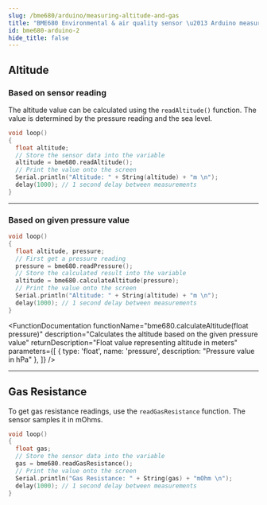 ```yaml
---
slug: /bme680/arduino/measuring-altitude-and-gas
title: "BME680 Environmental & air quality sensor \u2013 Arduino measuring altitude and gas"
id: bme680-arduino-2
hide_title: false
---
```

## Altitude
### Based on sensor reading
The altitude value can be calculated using the `readAltitude()` function. The value is determined by the pressure reading and the sea level.

```cpp
void loop()
{
  float altitude;
  // Store the sensor data into the variable
  altitude = bme680.readAltitude();
  // Print the value onto the screen
  Serial.println("Altitude: " + String(altitude) + "m \n");
  delay(1000); // 1 second delay between measurements
}
```
<CenteredImage src="/img/bme680/bme680_altitude.png" alt="Serial monitor humidity readings" caption="Serial monitor" width="100%" />

<FunctionDocumentation
  functionName="bme680.readAltitude()"
  description="Calculates the altitude by taking the pressure reading"
  returnDescription="Float value of altitude in meters"
  parameters={[]}
/>

---

### Based on given pressure value

```cpp
void loop()
{
  float altitude, pressure;
  // First get a pressure reading
  pressure = bme680.readPressure();
  // Store the calculated result into the variable
  altitude = bme680.calculateAltitude(pressure);
  // Print the value onto the screen
  Serial.println("Altitude: " + String(altitude) + "m \n");
  delay(1000); // 1 second delay between measurements
}
```

<FunctionDocumentation
  functionName="bme680.calculateAltitude(float pressure)"
  description="Calculates the altitude based on the given pressure value"
  returnDescription="Float value representing altitude in meters"
  parameters={[
  { type: 'float', name: 'pressure', description: "Pressure value in hPa" },
  ]}
/>

---

## Gas Resistance

To get gas resistance readings, use the `readGasResistance` function. The sensor samples it in mOhms.

```cpp
void loop()
{
  float gas;
  // Store the sensor data into the variable
  gas = bme680.readGasResistance();
  // Print the value onto the screen
  Serial.println("Gas Resistance: " + String(gas) + "mOhm \n");
  delay(1000); // 1 second delay between measurements
}
```

<CenteredImage src="/img/bme680/bme680_gas.png" alt="Serial monitor pressure readings" caption="Serial monitor" width="100%" />

<FunctionDocumentation
  functionName="bme680.readGasResistance()"
  description="Reads the value from the sensor and returns the scaled mOhm value"
  returnDescription="Float value of the gas resistance in mOhms"
  parameters={[]}
/>